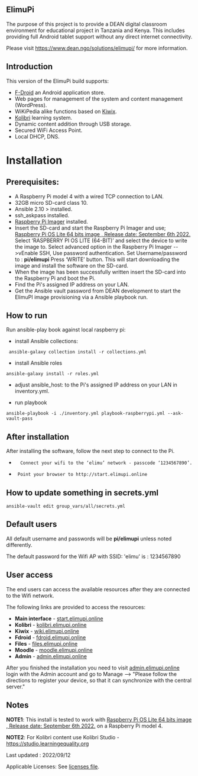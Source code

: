 ## ElimuPi

The purpose of this project is to provide a DEAN digital classroom environment for educational project in Tanzania and Kenya. This includes providing full Android tablet support without any direct internet connectivity.

Please visit https://www.dean.ngo/solutions/elimupi/  for more information.

## Introduction

This version of the ElimuPi build supports:

- [F-Droid](https://f-droid.org/) an Android application store.
- Web pages for management of the system and content management (WordPress).
- WiKiPedia alike functions based on [Kiwix](https://www.kiwix.org/en/about/).
- [Kolibri](https://learningequality.org/kolibri/) learning system.
- Dynamic content addition through USB storage.
- Secured WiFi Access Point.
- Local DHCP, DNS.

#  Installation

## Prerequisites:
 -  A Raspberry Pi model 4 with a wired TCP connection to LAN.
 -  32GB micro SD-card class 10.
 -  Ansible 2.10 > installed.
 - ssh_askpass installed.
-  [Raspberry Pi Imager](https://www.raspberrypi.com/software/) installed.
 - Insert the SD-card and start the Raspberry Pi Imager and use;  [Raspberry Pi OS Lite 64 bits image , Release date: September 6th 2022.](https://downloads.raspberrypi.org/raspios_lite_arm64/images/raspios_lite_arm64-2022-09-07/2022-09-06-raspios-bullseye-arm64-lite.img.xz) Select ‘RASPBERRY PI OS LITE (64-BIT)’ and select the device to write the image to. 
Select advanced option in the Raspberry Pi Imager -->vEnable SSH, Use password authentication. Set Username/password to : **pi/elimupi**
 Press ‘WRITE’ button. This will start downloading the image and install the software on the SD-card.
 - When the image has been successfully written insert the SD-card into the Raspberry Pi and boot the Pi.
 -  Find the Pi's assigned IP address on your LAN. 
 - Get the Ansible vault password from DEAN development to start the ElimuPI image provisioning via a Ansible playbook run.
 
## How to run
Run ansible-play book against local raspberry pi:

 - install Ansible collections:

` ansible-galaxy collection install -r collections.yml`

 - install Ansible roles

`ansible-galaxy install -r roles.yml`

 - adjust ansible_host: to the Pi's assigned IP address on your LAN in inventory.yml.

- run playbook

`ansible-playbook -i ./inventory.yml playbook-raspberrypi.yml --ask-vault-pass`

## After installation
After installing the software, follow the next step to connect to the Pi.
-       Connect your wifi to the ‘elimu’ network - passcode ‘1234567890’.
-      Point your browser to http://start.elimupi.online

## How to update something in secrets.yml

`ansible-vault edit group_vars/all/secrets.yml`

## Default users
All default username and passwords will be **pi/elimupi** unless noted differently.

The default password for the Wifi AP with SSID: 'elimu' is : 1234567890

## User access
The end users can access the available resources after they are connected to the Wifi network.

The following links are provided to access the resources:

- **Main interface** - [start.elimupi.online](http://start.elimupi.online)
- **Kolibri** - [kolibri.elimupi.online](http://kolibri.elimupi.online)
- **Kiwix** - [wiki.elimupi.online](http://wiki.elimupi.online)
- **Fdroid** - [fdroid.elimupi.online](http://fdroid.elimupi.online)
- **Files** - [files.elimupi.online](http://files.elimupi.online)
- **Moodle** - [moodle.elimupi.online](http://moodle.elimupi.online)
- **Admin** - [admin.elimupi.online](http://admin.elimupi.online)

After you finished the installation you need to visit [admin.elimupi.online](http://admin.elimupi.online) login with the Admin account and go to Manage --> "Please follow the directions to register your device, so that it can synchronize with the central server."

## Notes
**NOTE1**: This install is tested to work with [Raspberry Pi OS Lite 64 bits image , Release date: September 6th 2022.](https://downloads.raspberrypi.org/raspios_lite_arm64/images/raspios_lite_arm64-2022-09-07/2022-09-06-raspios-bullseye-arm64-lite.img.xz) on a Raspberry Pi model 4.

**NOTE2**: For Kolibri content use Kolibri Studio - https://studio.learningequality.org

Last updated : 2022/09/12

Applicable Licenses: See [licenses file](https://github.com/DEAN-ngo/elimupi/blob/main/LICENSE).
